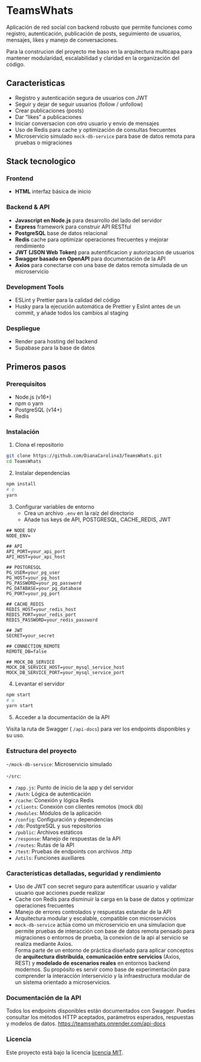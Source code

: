 # TeamsWhats

Aplicación de red social con backend robusto que permite funciones como registro, autenticación, publicación de posts, seguimiento de usuarios, mensajes, likes y manejo de conversaciones.

Para la construcion del proyecto me baso en la arquitectura multicapa para mantener modularidad, escalabilidad y claridad en la organización del código.

## Caracteristicas

- Registro y autenticación segura de usuarios con JWT
- Seguir y dejar de seguir usuarios (follow / unfollow)
- Crear publicaciones (posts)
- Dar “likes” a publicaciones
- Iniciar conversacion con otro usuario y envio de mensajes
- Uso de Redis para cache y optimización de consultas frecuentes
- Microservicio simulado `mock-db-service` para base de datos remota para pruebas o migraciones

## Stack tecnologico

### Frontend

- **HTML** interfaz básica de inicio

### Backend & API

- **Javascript en Node.js** para desarrollo del lado del servidor
- **Express** framework para construir API RESTful
- **PostgreSQL** base de datos relacional
- **Redis** cache para optimizar operaciones frecuentes y mejorar rendimiento
- **JWT (JSON Web Token)** para autentificacion y autorizacion de usuarios
- **Swagger basado en OpenAPI** para documentación de la API
- **Axios** para conectarse con una base de datos remota simulada de un microservicio

### Development Tools

- ESLint y Prettier para la calidad del código
- Husky para la ejecución automática de Prettier y Eslint antes de un commit, y añade todos los cambios al staging

### Despliegue

- Render para hosting del backend
- Supabase para la base de datos

## Primeros pasos

### Prerequisitos

- Node.js (v16+)
- npm o yarn
- PostgreSQL (v14+)
- Redis

### Instalación

1. Clona el repositorio

```bash
git clone https://github.com/DianaCarolina3/TeamsWhats.git
cd TeamsWhats
```

2. Instalar dependencias

```bash
npm install
# o
yarn
```

3. Configurar variables de entorno
   - Crea un archivo `.env` en la raíz del directorio
   - Añade tus keys de API, POSTGRESQL, CACHE_REDIS, JWT

```
## NODE DEV
NODE_ENV=

## API
API_PORT=your_api_port
API_HOST=your_api_host

## POSTGRESQL
PG_USER=your_pg_user
PG_HOST=your_pg_host
PG_PASSWORD=your_pg_password
PG_DATABASE=your_pg_database
PG_PORT=your_pg_port

## CACHE_REDIS
REDIS_HOST=your_redis_host
REDIS_PORT=your_redis_port
REDIS_PASSWORD=your_redis_password

## JWT
SECRET=your_secret

## CONNECTION_REMOTE
REMOTE_DB=false

## MOCK_DB_SERVICE
MOCK_DB_SERVICE_HOST=your_mysql_service_host
MOCK_DB_SERVICE_PORT=your_mysql_service_port
```

4. Levantar el servidor

```bash
npm start
# o
yarn start
```

5. Acceder a la documentación de la API

Visita la ruta de Swagger ( `/api-docs`) para ver los endpoints disponibles y su uso.

### Estructura del proyecto

-`/mock-db-service`: Microservicio simulado

-`/src`:

- `/app.js`: Punto de inicio de la app y del servidor
- `/Auth`: Lógica de autenticación
- `/cache`: Conexión y lógica Redis
- `/clients`: Conexión con clientes remotos (mock db)
- `/modules`: Módulos de la aplicación
- `/config`: Configuración y dependencias
- `/db`: PostgreSQL y sus repositorios
- `/public`: Archivos estáticos
- `/response`: Manejo de respuestas de la API
- `/routes`: Rutas de la API
- `/test`: Pruebas de endpoints con archivos .http
- `/utils`: Funciones auxiliares

### Características detalladas, seguridad y rendimiento

- Uso de JWT con secret seguro para autentificar usuario y validar usuario que acciones puede realizar
- Cache con Redis para disminuir la carga en la base de datos y optimizar operaciones frecuentes
- Manejo de errores controlados y respuestas estandar de la API
- Arquitectura modular y escalable, compatible con microservicios
- `mock-db-service` actúa como un microservicio en una simulacion que permite pruebas de interacción con base de datos remota pensado para migraciones o entornos de prueba, la conexion de la api al servicio se realiza mediante Axios.</br>
  Forma parte de un entorno de práctica diseñado para aplicar conceptos de **arquitectura distribuida**, **comunicación entre servicios** (Axios, REST) y **modelado de escenarios reales** en entornos backend modernos.
  Su propósito es servir como base de experimentación para comprender la interacción interservicio y la infraestructura modular de un sistema orientado a microservicios.

### Documentación de la API

Todos los endpoints disponibles están documentados con Swagger. Puedes consultar los métodos HTTP aceptados, parámetros esperados, respuestas y modelos de datos.
https://teamswhats.onrender.com/api-docs

### Licencia

Este proyecto está bajo la licencia [licencia MIT](https://opensource.org/licenses/MIT).

